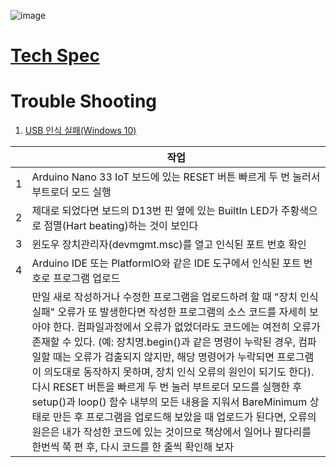 ![image](https://user-images.githubusercontent.com/24539773/205570536-6a08cc6b-6b34-4fba-a817-5334299714a9.png)

# [Tech Spec](https://store-usa.arduino.cc/products/arduino-nano-33-iot)

# Trouble Shooting

1. [USB 인식 실패(Windows 10)](https://forum.arduino.cc/t/solved-arduino-nano-33-iot-not-recognized-by-windows-10/621376)
 
|| 작업 | 
|---| ----------- | 
|1|Arduino Nano 33 IoT 보드에 있는 RESET 버튼 빠르게 두 번 눌러서 부트로더 모드 실행 | 
|2|제대로 되었다면 보드의 D13번 핀 옆에 있는 BuiltIn LED가 주황색으로 점멸(Hart beating)하는 것이 보인다|
|3|윈도우 장치관리자(devmgmt.msc)를 열고 인식된 포트 번호 확인|
|4|Arduino IDE 또는 PlatformIO와 같은 IDE 도구에서 인식된 포트 번호로 프로그램 업로드|
||만일 새로 작성하거나 수정한 프로그램을 업로드하려 할 때 "장치 인식 실패" 오류가 또 발생한다면 작성한 프로그램의 소스 코드를 자세히 보아야 한다. 컴파일과정에서 오류가 없었더라도 코드에는 여전히 오류가 존재할 수 있다. (예: 장치명.begin()과 같은 명령이 누락된 경우, 컴파일할 때는 오류가 검출되지 않지만, 해당 명령어가 누락되면 프로그램이 의도대로 동작하지 못하며, 장치 인식 오류의 원인이 되기도 한다). <br>다시 RESET 버튼을 빠르게 두 번 눌러 부트로더 모드를 실행한 후 setup()과 loop() 함수 내부의 모든 내용을 지워서 BareMinimum 상태로 만든 후 프로그램을 업로드해 보았을 때 업로드가 된다면, 오류의 원은은 내가 작성한 코드에 있는 것이므로 책상에서 일어나 팔다리를 한번씩 쭉 편 후, 다시 코드를 한 줄씩 확인해 보자|
 
 
